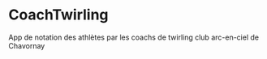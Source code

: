 # CoachTwirling
App de notation des athlètes par les coachs de twirling club arc-en-ciel de Chavornay
